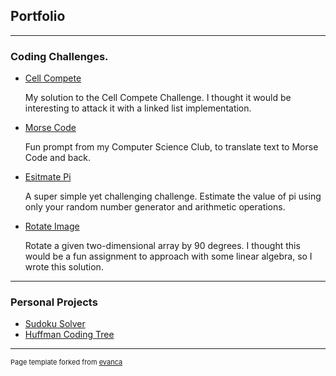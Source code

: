 ## Portfolio

---

### Coding Challenges.

- [Cell Compete](https://github.com/lkelly93/CellCompete)

  My solution to the Cell Compete Challenge. I thought it would be interesting to attack it with a linked list implementation.
- [Morse Code](https://github.com/lkelly93/MorseCode)

  Fun prompt from my Computer Science Club, to translate text to Morse Code and back.
- [Esitmate Pi](https://github.com/lkelly93/estimate-pi)

  A super simple yet challenging challenge. Estimate the value of pi using only your random number generator and arithmetic operations. 
- [Rotate Image](https://github.com/lkelly93/rotateimage)

  Rotate a given two-dimensional array by 90 degrees. I thought this would be a fun assignment to approach  with some linear algebra, so I wrote this solution.

---

### Personal Projects
- [Sudoku Solver](https://github.com/lkelly93/Sudoku-Solver)
- [Huffman Coding Tree](https://github.com/lkelly93/HuffmanCoding)

---
<p style="font-size:11px">Page template forked from <a href="https://github.com/evanca/quick-portfolio">evanca</a></p>
<!-- Remove above link if you don't want to attibute -->
